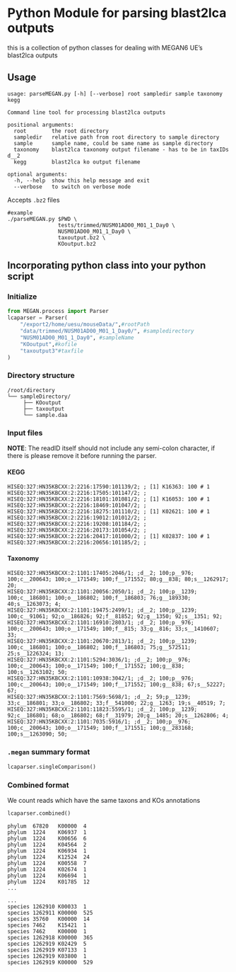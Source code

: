 # Python Module for parsing blast2lca outputs

this is a collection of python classes for dealing with MEGAN6 UE’s blast2lca outputs

## Usage

```
usage: parseMEGAN.py [-h] [--verbose] root sampledir sample taxonomy kegg

Command line tool for processing blast2lca outputs

positional arguments:
  root        the root directory
  sampledir   relative path from root directory to sample directory
  sample      sample name, could be same name as sample directory
  taxonomy    blast2lca taxonomy output filename - has to be in taxIDs d__2
  kegg        blast2lca ko output filename

optional arguments:
  -h, --help  show this help message and exit
  --verbose   to switch on verbose mode
```

Accepts `.bz2` files

```
#example
./parseMEGAN.py $PWD \ 
                tests/trimmed/NUSM01AD00_M01_1_Day0 \
                NUSM01AD00_M01_1_Day0 \
                taxoutput.bz2 \
                KOoutput.bz2
```

## Incorporating python class into your python script

### Initialize

```python
from MEGAN.process import Parser
lcaparser = Parser(
    "/export2/home/uesu/mouseData/",#rootPath
    "data/trimmed/NUSM01AD00_M01_1_Day0/", #sampledirectory
    "NUSM01AD00_M01_1_Day0", #sampleName
    "KOoutput",#kofile
    "taxoutput3"#taxfile
)
```

### Directory structure

```
/root/directory
└── sampleDirectory/
     ├── KOoutput
     ├── taxoutput
     └── sample.daa
```

### Input files

__NOTE__: The readID itself should not include any semi-colon character, if there is please remove it before running the parser.

#### KEGG
```
HISEQ:327:HN35KBCXX:2:2216:17590:101139/2; ; [1] K16363: 100 # 1
HISEQ:327:HN35KBCXX:2:2216:17505:101147/2; ;
HISEQ:327:HN35KBCXX:2:2216:18101:101081/2; ; [1] K16053: 100 # 1
HISEQ:327:HN35KBCXX:2:2216:18469:101047/2; ;
HISEQ:327:HN35KBCXX:2:2216:18275:101110/2; ; [1] K02621: 100 # 1
HISEQ:327:HN35KBCXX:2:2216:19012:101012/2; ;
HISEQ:327:HN35KBCXX:2:2216:19208:101184/2; ;
HISEQ:327:HN35KBCXX:2:2216:20173:101054/2; ;
HISEQ:327:HN35KBCXX:2:2216:20417:101000/2; ; [1] K02837: 100 # 1
HISEQ:327:HN35KBCXX:2:2216:20656:101185/2; ;
```

#### Taxonomy

```
HISEQ:327:HN35KBCXX:2:1101:17405:2046/1; ;d__2; 100;p__976; 100;c__200643; 100;o__171549; 100;f__171552; 80;g__838; 80;s__1262917; 20;
HISEQ:327:HN35KBCXX:2:1101:20056:2050/1; ;d__2; 100;p__1239; 100;c__186801; 100;o__186802; 100;f__186803; 76;g__189330; 40;s__1263073; 4;
HISEQ:327:HN35KBCXX:2:1101:19475:2499/1; ;d__2; 100;p__1239; 100;c__91061; 92;o__186826; 92;f__81852; 92;g__1350; 92;s__1351; 92;
HISEQ:327:HN35KBCXX:2:1101:16910:2803/1; ;d__2; 100;p__976; 100;c__200643; 100;o__171549; 100;f__815; 33;g__816; 33;s__1410607; 33;
HISEQ:327:HN35KBCXX:2:1101:20670:2813/1; ;d__2; 100;p__1239; 100;c__186801; 100;o__186802; 100;f__186803; 75;g__572511; 25;s__1226324; 13;
HISEQ:327:HN35KBCXX:2:1101:5294:3036/1; ;d__2; 100;p__976; 100;c__200643; 100;o__171549; 100;f__171552; 100;g__838; 100;s__1263102; 50;
HISEQ:327:HN35KBCXX:2:1101:10938:3042/1; ;d__2; 100;p__976; 100;c__200643; 100;o__171549; 100;f__171552; 100;g__838; 67;s__52227; 67;
HISEQ:327:HN35KBCXX:2:1101:7569:5698/1; ;d__2; 59;p__1239; 33;c__186801; 33;o__186802; 33;f__541000; 22;g__1263; 19;s__40519; 7;
HISEQ:327:HN35KBCXX:2:1101:11823:5595/1; ;d__2; 100;p__1239; 92;c__186801; 68;o__186802; 68;f__31979; 20;g__1485; 20;s__1262806; 4;
HISEQ:327:HN35KBCXX:2:1101:7035:5916/1; ;d__2; 100;p__976; 100;c__200643; 100;o__171549; 100;f__171551; 100;g__283168; 100;s__1263090; 50;
```


### `.megan` summary format



```python
lcaparser.singleComparison()
```

### Combined format

We count reads which have the same taxons and KOs annotations

```python
lcaparser.combined()
```

```
phylum  67820   K00000  4
phylum  1224    K06937  1
phylum  1224    K00656  6
phylum  1224    K04564  2
phylum  1224    K06934  1
phylum  1224    K12524  24
phylum  1224    K00558  7
phylum  1224    K02674  1
phylum  1224    K06694  1
phylum  1224    K01785  12
...

...
species 1262910 K00033  1
species 1262911 K00000  525
species 35760   K00000  14
species 7462    K15421  1
species 7462    K00000  1
species 1262918 K00000  365
species 1262919 K02429  5
species 1262919 K07133  1
species 1262919 K03800  1
species 1262919 K00000  529
```

